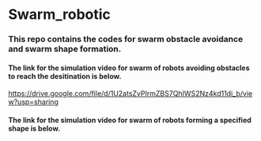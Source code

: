 # Swarm_robotic
### This repo contains the codes for swarm obstacle avoidance and swarm shape formation.
#### The link for the simulation video for swarm of robots avoiding obstacles to reach the desitination is below.
https://drive.google.com/file/d/1U2atsZvPIrmZBS7QhIWS2Nz4kd11di_b/view?usp=sharing
#### The link for the simulation video for swarm of robots forming a specified shape is below. 
